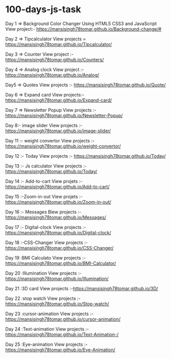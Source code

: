 # 100-days-js-task

Day 1 => Background Color Changer Using HTML5 CSS3 and JavaScript
View project:- https://mansisingh78tomar.github.io/Background-change/#

Day 2 => Tipcalculator
View projects = https://mansisingh78tomar.github.io/Tipcalculator/
    
Day 3 => Counter
View project :- https://mansisingh78tomar.github.io/Counters/

Day 4 => Analog clock
View project :- https://mansisingh78tomar.github.io/Analog/

Day5 => Quotes
View projects :-  https://mansisingh78tomar.github.io/Quote/

Day 6 => Expand card
View projects:- https://mansisingh78tomar.github.io/Expand-card/

Day 7 => Newsletter Popup
View projects :- https://mansisingh78tomar.github.io/Newsletter-Popup/

Day 8:- image slider
View projects :- https://mansisingh78tomar.github.io/image-slider/

Day 11 :-  weight convertor
View projects :- https://mansisingh78tomar.github.io/weight-convertor/

Day 12 :- Today
View projects :- https://mansisingh78tomar.github.io/Today/

Day 13 :- Js calculator
 View projects :- https://mansisingh78tomar.github.io/Today/
 
Day 14 :- Add-to-cart
View projets :- https://mansisingh78tomar.github.io/Add-to-cart/

Day 15 :-Zoom-in-out
View projets :- https://mansisingh78tomar.github.io/Zoom-in-out/

Day 16 :- Messages
Biew projects :-  https://mansisingh78tomar.github.io/Messages/

Day 17 :- Digital-clock
View projects :-   https://mansisingh78tomar.github.io/Digital-clock/

Day 18 :-CSS-Changer
View projects :-https://mansisingh78tomar.github.io/CSS-Changer/

Day 19 :BMI Calculato
View projects :- https://mansisingh78tomar.github.io/BMI-Calculator/

Day 20 :Illumination
View projects :-https://mansisingh78tomar.github.io/Illumination/

Day 21 :3D card
View projects :-https://mansisingh78tomar.github.io/3D/

Day 22 :stop watch
View projects :-  https://mansisingh78tomar.github.io/Stop-watch/

Day 23 :cursor-animation
View projects :- https://mansisingh78tomar.github.io/cursor-animation/

Day 24 :Text-animation
View projects :- https://mansisingh78tomar.github.io/Text-Animation-/

Day 25 :Eye-animation
View projects :-https://mansisingh78tomar.github.io/Eye-Animation/










